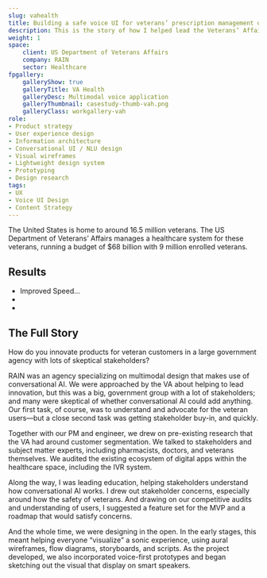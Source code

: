 ```yaml
---
slug: vahealth
title: Building a safe voice UI for veterans’ prescription management on Alexa
description: This is the story of how I helped lead the Veterans’ Affairs office into a more inclusive future
weight: 1
space:
    client: US Department of Veterans Affairs
    company: RAIN
    sector: Healthcare
fpgallery:
    galleryShow: true
    galleryTitle: VA Health
    galleryDesc: Multimodal voice application
    galleryThumbnail: casestudy-thumb-vah.png
    galleryClass: workgallery-vah
role:
- Product strategy
- User experience design
- Information architecture
- Conversational UI / NLU design
- Visual wireframes
- Lightweight design system
- Prototyping
- Design research
tags:
- UX
- Voice UI Design
- Content Strategy
---
```


The United States is home to around 16.5 million veterans. The US Department of Veterans’ Affairs manages a healthcare system for these veterans, running a budget of $68 billion with 9 million enrolled veterans.

## Results
* Improved Speed...
* 
* 

## The Full Story
How do you innovate products for veteran customers in a large government agency with lots of skeptical stakeholders?

RAIN was an agency specializing on multimodal design that makes use of conversational AI. We were approached by the VA about helping to lead innovation, but this was a big, government group with a lot of stakeholders; and many were skeptical of whether conversational AI could add anything. Our first task, of course, was to understand and advocate for the veteran users—but a close second task was getting stakeholder buy-in, and quickly.

Together with our PM and engineer, we drew on pre-existing research that the VA had around customer segmentation. We talked to stakeholders and subject matter experts, including pharmacists, doctors, and veterans themselves. We audited the existing ecosystem of digital apps within the healthcare space, including the IVR system.

Along the way, I was leading education, helping stakeholders understand how conversational AI works. I drew out stakeholder concerns, especially around how the safety of veterans. And drawing on our competitive audits and understanding of users, I suggested a feature set for the MVP and a roadmap that would satisfy concerns.

And the whole time, we were designing in the open. In the early stages, this meant helping everyone “visualize” a sonic experience, using aural wireframes, flow diagrams, storyboards, and scripts. As the project developed, we also incorporated voice-first prototypes and began sketching out the visual that display on smart speakers.